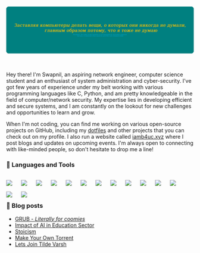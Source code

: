 ![img](img/head.png)  

<br>

Hey there! I'm Swapnil, an aspiring network engineer, computer science student and an enthusiast of system administration and cyber-security. I've got few years of experience under my belt working with various programming languages like C, Python, and am pretty knowledgeable in the field of computer/network security. My expertise lies in developing efficient and secure systems, and I am constantly on the lookout for new challenges and opportunities to learn and grow.

When I'm not coding, you can find me working on various open-source projects on GitHub, including my [dotfiles](https://github.com/iamb4uc/dots) and other projects that you can check out on my profile. I also run a website called [iamb4uc.xyz](https://iamb4uc.xyz) where I post blogs and updates on upcoming events. I'm always open to connecting with like-minded people, so don't hesitate to drop me a line!

### 💼 Languages and Tools 
<p>
<img align="left" width="30px" style="padding-right:10px;padding-top:15px;" src="https://cdn.jsdelivr.net/gh/devicons/devicon/icons/linux/linux-original.svg" />
<img align="left" width="30px" style="padding-right:10px;padding-top:15px;" src="https://cdn.jsdelivr.net/gh/devicons/devicon/icons/github/github-original.svg" />
<img align="left" width="30px" style="padding-right:10px;padding-top:15px;" src="https://cdn.jsdelivr.net/gh/devicons/devicon/icons/java/java-original.svg" />
<img align="left" width="30px" style="padding-right:10px;padding-top:15px;" src="https://cdn.jsdelivr.net/gh/devicons/devicon/icons/bash/bash-original.svg" />
<img align="left" width="30px" style="padding-right:10px;padding-top:15px;" src="https://cdn.jsdelivr.net/gh/devicons/devicon/icons/c/c-original.svg" />
<img align="left" width="30px" style="padding-right:10px;padding-top:15px;" src="https://cdn.jsdelivr.net/gh/devicons/devicon/icons/css3/css3-original.svg" />
<img align="left" width="30px" style="padding-right:10px;padding-top:15px;" src="https://cdn.jsdelivr.net/gh/devicons/devicon/icons/html5/html5-original.svg" />
<img align="left" width="30px" style="padding-right:10px;padding-top:15px;" src="https://cdn.jsdelivr.net/gh/devicons/devicon/icons/javascript/javascript-original.svg" />
<img align="left" width="30px" style="padding-right:10px;padding-top:15px;" src="https://cdn.jsdelivr.net/gh/devicons/devicon/icons/python/python-original.svg" />
<img align="left" width="30px" style="padding-right:10px;padding-top:15px;" src="https://cdn.jsdelivr.net/gh/devicons/devicon/icons/docker/docker-original.svg" />
<img align="left" width="30px" style="padding-right:10px;padding-top:15px;" src="https://cdn.jsdelivr.net/gh/devicons/devicon/icons/git/git-original-wordmark.svg" />
<img align="left" width="30px" style="padding-right:10px;padding-top:15px;" src="https://cdn.jsdelivr.net/gh/devicons/devicon/icons/latex/latex-original.svg" />
<img align="left" width="30px" style="padding-right:10px;padding-top:15px;" src="https://cdn.jsdelivr.net/gh/devicons/devicon/icons/lua/lua-original.svg" />
<img align="left" width="30px" style="padding-right:10px;padding-top:15px;" src="https://cdn.jsdelivr.net/gh/devicons/devicon/icons/nginx/nginx-original.svg" />
</p><br><br><br>

### 📖 Blog posts
<!-- BLOG-POST-LIST:START -->
- [GRUB - *Literally for coomies*](https://iamb4uc.xyz/post/grub-literally-for-coomies/)
- [Impact of AI in Education Sector](https://iamb4uc.xyz/post/impact-of-ai-in-education-sector/)
- [Stoicism](https://iamb4uc.xyz/post/stoicism/)
- [Make Your Own Torrent](https://iamb4uc.xyz/post/make-your-own-torrent/)
- [Lets Join Tilde Varsh](https://iamb4uc.xyz/post/lets-join-tilde-varsh/)
<!-- BLOG-POST-LIST:END -->


